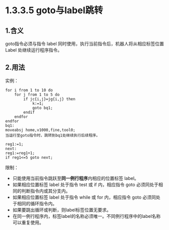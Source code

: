 # 1.3.3.5 goto与label跳转

## 1.含义

goto指令必须与指令 label 同时使用，执行当前指令后，机器人将从相应标签位置 Label 处继续运行程序指令。

## 2.用法

实例：

```
for i from 1 to 10 do
	for j from 1 to 5 do
		if jc{i,j}=jg{i,j} then
			k:=1;
			goto bq1;
		endif
	endfor
endfor
bq1:
moveabsj home,v1000,fine,tool0;
当运行至goto指令时，跳转到bq1处继续执行后续程序。
```

```
reg1:=1;
next:
reg1:=reg1+1;
if reg1<=5 goto next;
```

限制：

- 只能使用当前指令跳跃至**同一例行程序**内相应的位置标签 label。
- 如果相应位置标签 label 处于指令 test 或 if 内，相应指令 goto 必须同处于相同的判断指令内或其分支内。
- 如果相应位置标签 label 处于指令 while 或 for 内，相应指令 goto 必须同处于相同的循环指令内。
- 如果要跳出循环或判断，则label标签位置无要求。
- 在同一例行程序内，标签label的名称必须唯一。不同例行程序中的label名称可以重复使用。